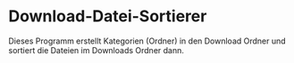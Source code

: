 # Download-Datei-Sortierer
Dieses Programm erstellt Kategorien (Ordner) in den Download Ordner und sortiert die Dateien im Downloads Ordner dann.
